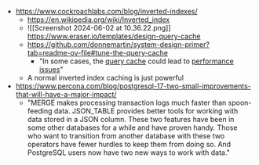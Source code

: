 - https://www.cockroachlabs.com/blog/inverted-indexes/
	- https://en.wikipedia.org/wiki/Inverted_index
	- ![[Screenshot 2024-06-02 at 10.36.22.png]] https://www.eraser.io/templates/design-query-cache
	- https://github.com/donnemartin/system-design-primer?tab=readme-ov-file#tune-the-query-cache 
		- "In some cases, the [query cache](https://dev.mysql.com/doc/refman/5.7/en/query-cache.html) could lead to [performance issues](https://www.percona.com/blog/2016/10/12/mysql-5-7-performance-tuning-immediately-after-installation/)"
	- A normal inverted index caching is just powerful
- https://www.percona.com/blog/postgresql-17-two-small-improvements-that-will-have-a-major-impact/
	- "MERGE makes processing transaction logs much faster than spoon-feeding data. JSON_TABLE provides better tools for working with data stored in a JSON column. These two features have been in some other databases for a while and have proven handy. Those who want to transition from another database with these two operators have fewer hurdles to keep them from doing so. And PostgreSQL users now have two new ways to work with data."